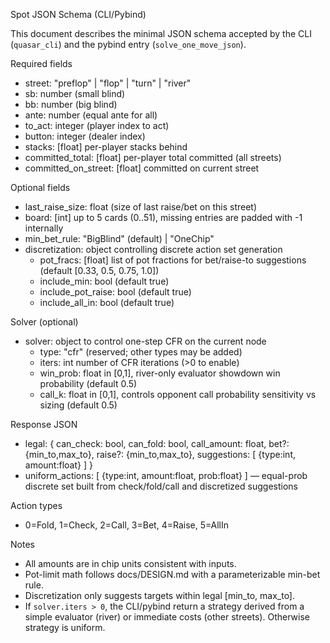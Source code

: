 Spot JSON Schema (CLI/Pybind)

This document describes the minimal JSON schema accepted by the CLI (`quasar_cli`) and the pybind entry (`solve_one_move_json`).

Required fields
- street: "preflop" | "flop" | "turn" | "river"
- sb: number (small blind)
- bb: number (big blind)
- ante: number (equal ante for all)
- to_act: integer (player index to act)
- button: integer (dealer index)
- stacks: [float] per-player stacks behind
- committed_total: [float] per-player total committed (all streets)
- committed_on_street: [float] committed on current street

Optional fields
- last_raise_size: float (size of last raise/bet on this street)
- board: [int] up to 5 cards (0..51), missing entries are padded with -1 internally
- min_bet_rule: "BigBlind" (default) | "OneChip"
- discretization: object controlling discrete action set generation
  - pot_fracs: [float] list of pot fractions for bet/raise-to suggestions (default [0.33, 0.5, 0.75, 1.0])
  - include_min: bool (default true)
  - include_pot_raise: bool (default true)
  - include_all_in: bool (default true)

Solver (optional)
- solver: object to control one-step CFR on the current node
  - type: "cfr" (reserved; other types may be added)
  - iters: int number of CFR iterations (>0 to enable)
  - win_prob: float in [0,1], river-only evaluator showdown win probability (default 0.5)
  - call_k: float in [0,1], controls opponent call probability sensitivity vs sizing (default 0.5)

Response JSON
- legal: { can_check: bool, can_fold: bool, call_amount: float, bet?: {min_to,max_to}, raise?: {min_to,max_to}, suggestions: [ {type:int, amount:float} ] }
- uniform_actions: [ {type:int, amount:float, prob:float} ] — equal-prob discrete set built from check/fold/call and discretized suggestions

Action types
- 0=Fold, 1=Check, 2=Call, 3=Bet, 4=Raise, 5=AllIn

Notes
- All amounts are in chip units consistent with inputs.
- Pot-limit math follows docs/DESIGN.md with a parameterizable min-bet rule.
- Discretization only suggests targets within legal [min_to, max_to].
 - If `solver.iters > 0`, the CLI/pybind return a strategy derived from a simple evaluator (river) or immediate costs (other streets). Otherwise strategy is uniform.
